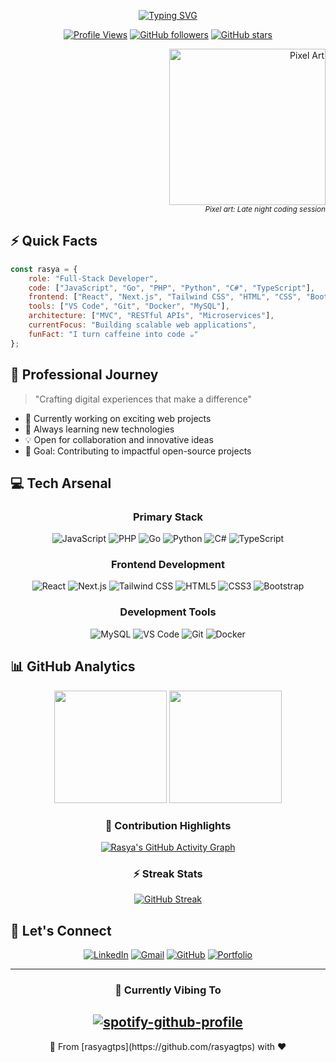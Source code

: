 <div align="center">

[![Typing SVG](https://readme-typing-svg.demolab.com?font=Montserrat&weight=600&size=28&pause=1000&color=6793F7&center=true&vCenter=true&width=435&lines=Welcome+to+my+digital+space!;I'm+Rasya+Rayhan;Full-Stack+Developer;Problem+Solver;Tech+Enthusiast)](https://git.io/typing-svg)

[![Profile Views](https://komarev.com/ghpvc/?username=rasyagtps&color=6793F7&style=flat-square)](https://github.com/rasyagtps)
[![GitHub followers](https://img.shields.io/github/followers/rasyagtps?style=flat-square&color=6793F7)](https://github.com/rasyagtps?tab=followers)
[![GitHub stars](https://img.shields.io/github/stars/rasyagtps?style=flat-square&color=6793F7)](https://github.com/rasyagtps?tab=stars)

</div>

<div align="right">
  <img src="https://github.com/user-attachments/assets/3dd95ed7-9349-404f-8506-a3ad9a4cf5fb" alt="Pixel Art" width="250">
  <br>
  <sub><i>Pixel art: Late night coding session</i></sub>
</div>

## ⚡ Quick Facts

```javascript
const rasya = {
    role: "Full-Stack Developer",
    code: ["JavaScript", "Go", "PHP", "Python", "C#", "TypeScript"],
    frontend: ["React", "Next.js", "Tailwind CSS", "HTML", "CSS", "Bootstrap"],
    tools: ["VS Code", "Git", "Docker", "MySQL"],
    architecture: ["MVC", "RESTful APIs", "Microservices"],
    currentFocus: "Building scalable web applications",
    funFact: "I turn caffeine into code ☕"
};
```

## 💫 Professional Journey

> "Crafting digital experiences that make a difference"

- 🚀 Currently working on exciting web projects
- 🌱 Always learning new technologies
- 💡 Open for collaboration and innovative ideas
- 🎯 Goal: Contributing to impactful open-source projects

## 💻 Tech Arsenal

<div align="center">

### Primary Stack
![JavaScript](https://img.shields.io/badge/-JavaScript-F7DF1E?style=for-the-badge&logo=javascript&logoColor=black)
![PHP](https://img.shields.io/badge/-PHP-777BB4?style=for-the-badge&logo=php&logoColor=white)
![Go](https://img.shields.io/badge/-Go-00ADD8?style=for-the-badge&logo=go&logoColor=white)
![Python](https://img.shields.io/badge/-Python-3776AB?style=for-the-badge&logo=python&logoColor=white)
![C#](https://img.shields.io/badge/-C%23-239120?style=for-the-badge&logo=c-sharp&logoColor=white)
![TypeScript](https://img.shields.io/badge/-TypeScript-3178C6?style=for-the-badge&logo=typescript&logoColor=white)

### Frontend Development
![React](https://img.shields.io/badge/-React-61DAFB?style=for-the-badge&logo=react&logoColor=black)
![Next.js](https://img.shields.io/badge/-Next.js-000000?style=for-the-badge&logo=next.js&logoColor=white)
![Tailwind CSS](https://img.shields.io/badge/-Tailwind_CSS-38B2AC?style=for-the-badge&logo=tailwind-css&logoColor=white)
![HTML5](https://img.shields.io/badge/-HTML5-E34F26?style=for-the-badge&logo=html5&logoColor=white)
![CSS3](https://img.shields.io/badge/-CSS3-1572B6?style=for-the-badge&logo=css3&logoColor=white)
![Bootstrap](https://img.shields.io/badge/-Bootstrap-7952B3?style=for-the-badge&logo=bootstrap&logoColor=white)

### Development Tools
![MySQL](https://img.shields.io/badge/-MySQL-4479A1?style=for-the-badge&logo=mysql&logoColor=white)
![VS Code](https://img.shields.io/badge/-VS_Code-007ACC?style=for-the-badge&logo=visual-studio-code&logoColor=white)
![Git](https://img.shields.io/badge/-Git-F05032?style=for-the-badge&logo=git&logoColor=white)
![Docker](https://img.shields.io/badge/-Docker-2496ED?style=for-the-badge&logo=docker&logoColor=white)

</div>

## 📊 GitHub Analytics

<div align="center">

<img height="180em" src="https://github-readme-stats.vercel.app/api?username=rasyagtps&show_icons=true&theme=tokyonight&include_all_commits=true&count_private=true&border_radius=15&hide_border=true&bg_color=0D1117"/>

<img height="180em" src="https://github-readme-stats.vercel.app/api/top-langs/?username=rasyagtps&layout=compact&langs_count=7&theme=tokyonight&border_radius=15&hide_border=true&bg_color=0D1117"/>

### 🌟 Contribution Highlights
[![Rasya's GitHub Activity Graph](https://github-readme-activity-graph.vercel.app/graph?username=rasyagtps&theme=tokyo-night&hide_border=true&bg_color=0D1117)](https://github.com/rasyagtps)

### ⚡ Streak Stats
[![GitHub Streak](https://github-readme-streak-stats.herokuapp.com?user=rasyagtps&theme=tokyonight&hide_border=true&background=0D1117)](https://git.io/streak-stats)

</div>

## 🤝 Let's Connect

<div align="center">

[![LinkedIn](https://img.shields.io/badge/-LINKEDIN-0077B5?style=for-the-badge&logo=linkedin&logoColor=white)](https://www.linkedin.com/in/your-linkedin)
[![Gmail](https://img.shields.io/badge/-GMAIL-D14836?style=for-the-badge&logo=gmail&logoColor=white)](mailto:your.email@gmail.com)
[![GitHub](https://img.shields.io/badge/-GITHUB-181717?style=for-the-badge&logo=github&logoColor=white)](https://github.com/rasyagtps)
[![Portfolio](https://img.shields.io/badge/-PORTFOLIO-000000?style=for-the-badge&logo=react&logoColor=white)](https://your-portfolio.com)

</div>

<div align="center">

---

### 🎵 Currently Vibing To
[![spotify-github-profile](https://spotify-github-profile.kittinanx.com/api/view?uid=31fa3mqedndixbxa46hi25sj6ddm&cover_image=true&theme=novatorem&show_offline=true&background_color=121212&interchange=true&bar_color=00b3ff&bar_color_cover=false)](https://github.com/kittinan/spotify-github-profile)
---

<div>🌟 From [rasyagtps](https://github.com/rasyagtps) with ❤️</div>

</div>
